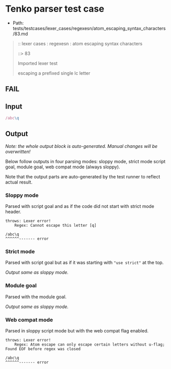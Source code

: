 # Tenko parser test case

- Path: tests/testcases/lexer_cases/regexesn/atom_escaping_syntax_characters/83.md

> :: lexer cases : regexesn : atom escaping syntax characters
>
> ::> 83
>
> Imported lexer test
>
> escaping a prefixed single lc letter

## FAIL

## Input

`````js
/abc\q
`````

## Output

_Note: the whole output block is auto-generated. Manual changes will be overwritten!_

Below follow outputs in four parsing modes: sloppy mode, strict mode script goal, module goal, web compat mode (always sloppy).

Note that the output parts are auto-generated by the test runner to reflect actual result.

### Sloppy mode

Parsed with script goal and as if the code did not start with strict mode header.

`````
throws: Lexer error!
    Regex: Cannot escape this letter [q]

/abc\q
^^^^^^------- error
`````

### Strict mode

Parsed with script goal but as if it was starting with `"use strict"` at the top.

_Output same as sloppy mode._

### Module goal

Parsed with the module goal.

_Output same as sloppy mode._

### Web compat mode

Parsed in sloppy script mode but with the web compat flag enabled.

`````
throws: Lexer error!
    Regex: Atom escape can only escape certain letters without u-flag; Found EOF before regex was closed

/abc\q
^^^^^^------- error
`````


